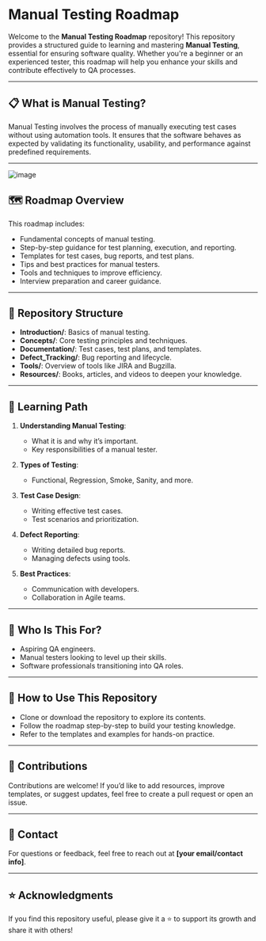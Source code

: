 # Manual Testing Roadmap

Welcome to the **Manual Testing Roadmap** repository! This repository provides a structured guide to learning and mastering **Manual Testing**, essential for ensuring software quality. Whether you're a beginner or an experienced tester, this roadmap will help you enhance your skills and contribute effectively to QA processes.

---

## 📋 What is Manual Testing?

Manual Testing involves the process of manually executing test cases without using automation tools. It ensures that the software behaves as expected by validating its functionality, usability, and performance against predefined requirements.

---
![image](https://github.com/user-attachments/assets/fff2c99f-f291-4de4-ad87-91f21befc39a)

## 🗺️ Roadmap Overview

This roadmap includes:
- Fundamental concepts of manual testing.
- Step-by-step guidance for test planning, execution, and reporting.
- Templates for test cases, bug reports, and test plans.
- Tips and best practices for manual testers.
- Tools and techniques to improve efficiency.
- Interview preparation and career guidance.

---

## 📂 Repository Structure

- **Introduction/**: Basics of manual testing.
- **Concepts/**: Core testing principles and techniques.
- **Documentation/**: Test cases, test plans, and templates.
- **Defect_Tracking/**: Bug reporting and lifecycle.
- **Tools/**: Overview of tools like JIRA and Bugzilla.
- **Resources/**: Books, articles, and videos to deepen your knowledge.

---

## 📖 Learning Path

1. **Understanding Manual Testing**:
   - What it is and why it’s important.
   - Key responsibilities of a manual tester.
   
2. **Types of Testing**:
   - Functional, Regression, Smoke, Sanity, and more.
   
3. **Test Case Design**:
   - Writing effective test cases.
   - Test scenarios and prioritization.

4. **Defect Reporting**:
   - Writing detailed bug reports.
   - Managing defects using tools.

5. **Best Practices**:
   - Communication with developers.
   - Collaboration in Agile teams.

---

## 🎯 Who Is This For?

- Aspiring QA engineers.
- Manual testers looking to level up their skills.
- Software professionals transitioning into QA roles.

---

## 📌 How to Use This Repository

- Clone or download the repository to explore its contents.
- Follow the roadmap step-by-step to build your testing knowledge.
- Refer to the templates and examples for hands-on practice.

---

## 🤝 Contributions

Contributions are welcome! If you’d like to add resources, improve templates, or suggest updates, feel free to create a pull request or open an issue.

---

## 📧 Contact

For questions or feedback, feel free to reach out at **[your email/contact info]**.

---

## ⭐ Acknowledgments

If you find this repository useful, please give it a ⭐ to support its growth and share it with others!
